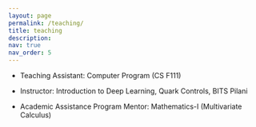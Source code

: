 ```yaml
---
layout: page
permalink: /teaching/
title: teaching
description:
nav: true
nav_order: 5
---
```


* Teaching Assistant: Computer Program (CS F111)

<!-- Took doubt-solving sessions, evaluated labs and assissted Prof. Anup B Mathew and Prof. Arnab Paul -->

* Instructor: Introduction to Deep Learning, Quark Controls, BITS Pilani

<!-- Taught Introduction to Deep Learning to first-year students (Online) and mentored them for the final-project of the course. -->

* Academic Assistance Program Mentor: Mathematics-I (Multivariate Calculus)

<!-- Conducted doubt-solving sessions and mentored first-year students for the Mathematics-1 (MATH F111). -->